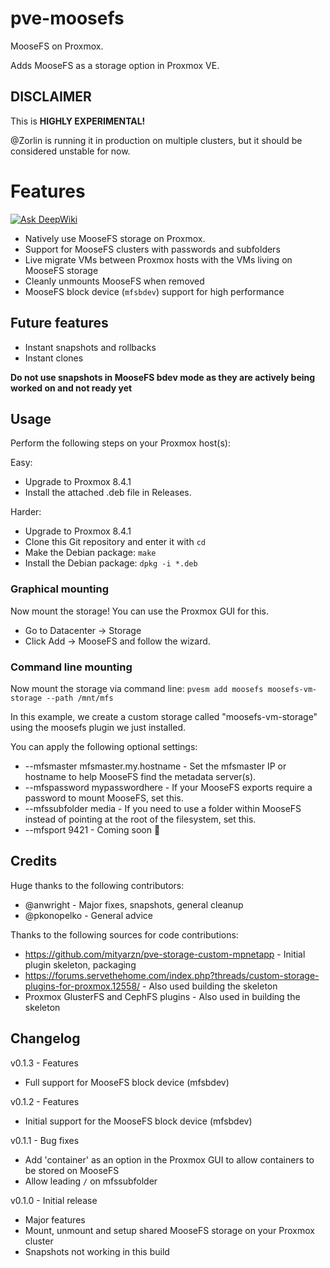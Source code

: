 # pve-moosefs
MooseFS on Proxmox.

Adds MooseFS as a storage option in Proxmox VE.

## DISCLAIMER
This is **HIGHLY EXPERIMENTAL!** 

@Zorlin is running it in production on multiple clusters, but it should be considered unstable for now.

# Features
[![Ask DeepWiki](https://deepwiki.com/badge.svg)](https://deepwiki.com/Zorlin/pve-moosefs)

* Natively use MooseFS storage on Proxmox.
* Support for MooseFS clusters with passwords and subfolders
* Live migrate VMs between Proxmox hosts with the VMs living on MooseFS storage
* Cleanly unmounts MooseFS when removed
* MooseFS block device (`mfsbdev`) support for high performance

## Future features
* Instant snapshots and rollbacks
* Instant clones

**Do not use snapshots in MooseFS bdev mode as they are actively being worked on and not ready yet**

## Usage
Perform the following steps on your Proxmox host(s):

Easy:
* Upgrade to Proxmox 8.4.1
* Install the attached .deb file in Releases.

Harder:
* Upgrade to Proxmox 8.4.1
* Clone this Git repository and enter it with `cd`
* Make the Debian package: `make`
* Install the Debian package: `dpkg -i *.deb`

### Graphical mounting
Now mount the storage! You can use the Proxmox GUI for this.

* Go to Datacenter -> Storage
* Click Add -> MooseFS and follow the wizard.

### Command line mounting
Now mount the storage via command line:
`pvesm add moosefs moosefs-vm-storage --path /mnt/mfs`

In this example, we create a custom storage called "moosefs-vm-storage" using the moosefs plugin we just installed.

You can apply the following optional settings:
* --mfsmaster mfsmaster.my.hostname - Set the mfsmaster IP or hostname to help MooseFS find the metadata server(s).
* --mfspassword mypasswordhere - If your MooseFS exports require a password to mount MooseFS, set this.
* --mfssubfolder media - If you need to use a folder within MooseFS instead of pointing at the root of the filesystem, set this.
* --mfsport 9421 - Coming soon 🚧

## Credits
Huge thanks to the following contributors:
* @anwright - Major fixes, snapshots, general cleanup
* @pkonopelko - General advice

Thanks to the following sources for code contributions:
* https://github.com/mityarzn/pve-storage-custom-mpnetapp - Initial plugin skeleton, packaging
* https://forums.servethehome.com/index.php?threads/custom-storage-plugins-for-proxmox.12558/ - Also used building the skeleton
* Proxmox GlusterFS and CephFS plugins - Also used in building the skeleton

## Changelog

v0.1.3 - Features
* Full support for MooseFS block device (mfsbdev)


v0.1.2 - Features
* Initial support for the MooseFS block device (mfsbdev)

v0.1.1 - Bug fixes
* Add 'container' as an option in the Proxmox GUI to allow containers to be stored on MooseFS
* Allow leading `/` on mfssubfolder

v0.1.0 - Initial release
* Major features
* Mount, unmount and setup shared MooseFS storage on your Proxmox cluster
* Snapshots not working in this build

